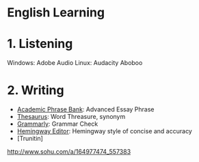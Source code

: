 English Learning
=====

# 1. Listening
Windows: Adobe Audio
Linux: Audacity
Aboboo

# 2. Writing
+ [Academic Phrase Bank](http://www.phrasebank.manchester.ac.uk/): Advanced Essay Phrase
+ [Thesaurus](http://www.thesaurus.com/): Word Threasure, synonym
+ [Grammarly](https://app.grammarly.com/): Grammar Check
+ [Hemingway Editor](http://www.sohu.com/a/164977474_557383): Hemingway style of concise and accuracy
+ [Trunitin]

<http://www.sohu.com/a/164977474_557383>


